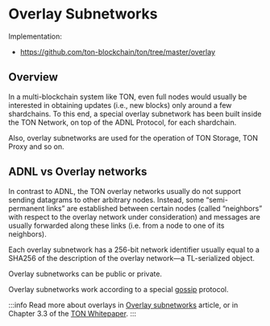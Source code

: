 # Overlay Subnetworks

Implementation:
* https://github.com/ton-blockchain/ton/tree/master/overlay

## Overview

In a multi-blockchain system like TON, even full nodes would usually be interested in obtaining updates (i.e., new blocks) only around
a few shardchains. To this end, a special overlay subnetwork has been built
inside the TON Network, on top of the ADNL Protocol,
for each shardchain.

Also, overlay subnetworks are used for the operation of TON Storage, TON Proxy and so on.

## ADNL vs Overlay networks

In contrast to ADNL, the TON overlay networks usually do not support
sending datagrams to other arbitrary nodes. Instead, some “semi-permanent
links” are established between certain nodes (called “neighbors” with respect to
the overlay network under consideration) and messages are usually forwarded
along these links (i.e. from a node to one of its neighbors).

Each overlay subnetwork has a 256-bit network identifier usually equal
to a SHA256 of the description of the overlay network—a TL-serialized object.

Overlay subnetworks can be public or private.

Overlay subnetworks work according to a special [gossip](https://en.wikipedia.org/wiki/Gossip_protocol) protocol.

:::info
Read more about overlays in [Overlay subnetworks](/develop/network/overlay) article, or in Chapter 3.3 of the [TON Whitepaper](https://ton.org/docs/ton.pdf).
:::

